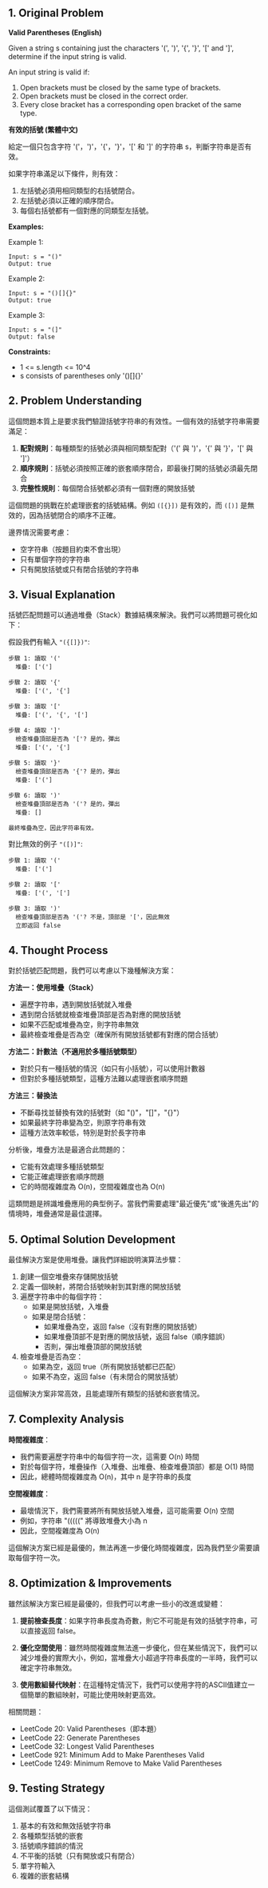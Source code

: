 ## 1. Original Problem

**Valid Parentheses (English)**

Given a string s containing just the characters '(', ')', '{', '}', '[' and ']', determine if the input string is valid.

An input string is valid if:
1. Open brackets must be closed by the same type of brackets.
2. Open brackets must be closed in the correct order.
3. Every close bracket has a corresponding open bracket of the same type.

**有效的括號 (繁體中文)**

給定一個只包含字符 '('，')'，'{'，'}'，'[' 和 ']' 的字符串 s，判斷字符串是否有效。

如果字符串滿足以下條件，則有效：
1. 左括號必須用相同類型的右括號閉合。
2. 左括號必須以正確的順序閉合。
3. 每個右括號都有一個對應的同類型左括號。

**Examples:**

Example 1:
```
Input: s = "()"
Output: true
```

Example 2:
```
Input: s = "()[]{}"
Output: true
```

Example 3:
```
Input: s = "(]"
Output: false
```

**Constraints:**
- 1 <= s.length <= 10^4
- s consists of parentheses only '()[]{}'

## 2. Problem Understanding

這個問題本質上是要求我們驗證括號字符串的有效性。一個有效的括號字符串需要滿足：

1. **配對規則**：每種類型的括號必須與相同類型配對（'(' 與 ')'，'{' 與 '}'，'[' 與 ']'）
2. **順序規則**：括號必須按照正確的嵌套順序閉合，即最後打開的括號必須最先閉合
3. **完整性規則**：每個閉合括號都必須有一個對應的開放括號

這個問題的挑戰在於處理嵌套的括號結構。例如 `([{}])` 是有效的，而 `([)]` 是無效的，因為括號閉合的順序不正確。

邊界情況需要考慮：
- 空字符串（按題目約束不會出現）
- 只有單個字符的字符串
- 只有開放括號或只有閉合括號的字符串

## 3. Visual Explanation

括號匹配問題可以通過堆疊（Stack）數據結構來解決。我們可以將問題可視化如下：

假設我們有輸入 `"({[]})"`:

```
步驟 1: 讀取 '('
  堆疊: ['(']
  
步驟 2: 讀取 '{'
  堆疊: ['(', '{']
  
步驟 3: 讀取 '['
  堆疊: ['(', '{', '[']
  
步驟 4: 讀取 ']'
  檢查堆疊頂部是否為 '['? 是的，彈出
  堆疊: ['(', '{']
  
步驟 5: 讀取 '}'
  檢查堆疊頂部是否為 '{'? 是的，彈出
  堆疊: ['(']
  
步驟 6: 讀取 ')'
  檢查堆疊頂部是否為 '('? 是的，彈出
  堆疊: []
  
最終堆疊為空，因此字符串有效。
```

對比無效的例子 `"([)]"`:

```
步驟 1: 讀取 '('
  堆疊: ['(']
  
步驟 2: 讀取 '['
  堆疊: ['(', '[']
  
步驟 3: 讀取 ')'
  檢查堆疊頂部是否為 '('? 不是，頂部是 '['，因此無效
  立即返回 false
```

## 4. Thought Process

對於括號匹配問題，我們可以考慮以下幾種解決方案：

**方法一：使用堆疊（Stack）**
- 遍歷字符串，遇到開放括號就入堆疊
- 遇到閉合括號就檢查堆疊頂部是否為對應的開放括號
- 如果不匹配或堆疊為空，則字符串無效
- 最終檢查堆疊是否為空（確保所有開放括號都有對應的閉合括號）

**方法二：計數法（不適用於多種括號類型）**
- 對於只有一種括號的情況（如只有小括號），可以使用計數器
- 但對於多種括號類型，這種方法難以處理嵌套順序問題

**方法三：替換法**
- 不斷尋找並替換有效的括號對（如 "()"，"[]"，"{}"）
- 如果最終字符串變為空，則原字符串有效
- 這種方法效率較低，特別是對於長字符串

分析後，堆疊方法是最適合此問題的：
- 它能有效處理多種括號類型
- 它能正確處理嵌套順序問題
- 它的時間複雜度為 O(n)，空間複雜度也為 O(n)

這類問題是辨識堆疊應用的典型例子。當我們需要處理"最近優先"或"後進先出"的情境時，堆疊通常是最佳選擇。

## 5. Optimal Solution Development

最佳解決方案是使用堆疊。讓我們詳細說明演算法步驟：

1. 創建一個空堆疊來存儲開放括號
2. 定義一個映射，將閉合括號映射到其對應的開放括號
3. 遍歷字符串中的每個字符：
    - 如果是開放括號，入堆疊
    - 如果是閉合括號：
        - 如果堆疊為空，返回 false（沒有對應的開放括號）
        - 如果堆疊頂部不是對應的開放括號，返回 false（順序錯誤）
        - 否則，彈出堆疊頂部的開放括號
4. 檢查堆疊是否為空：
    - 如果為空，返回 true（所有開放括號都已匹配）
    - 如果不為空，返回 false（有未閉合的開放括號）

這個解決方案非常高效，且能處理所有類型的括號和嵌套情況。

## 7. Complexity Analysis

**時間複雜度**：
- 我們需要遍歷字符串中的每個字符一次，這需要 O(n) 時間
- 對於每個字符，堆疊操作（入堆疊、出堆疊、檢查堆疊頂部）都是 O(1) 時間
- 因此，總體時間複雜度為 O(n)，其中 n 是字符串的長度

**空間複雜度**：
- 最壞情況下，我們需要將所有開放括號入堆疊，這可能需要 O(n) 空間
- 例如，字符串 "(((((" 將導致堆疊大小為 n
- 因此，空間複雜度為 O(n)

這個解決方案已經是最優的，無法再進一步優化時間複雜度，因為我們至少需要讀取每個字符一次。

## 8. Optimization & Improvements

雖然該解決方案已經是最優的，但我們可以考慮一些小的改進或變體：

1. **提前檢查長度**：如果字符串長度為奇數，則它不可能是有效的括號字符串，可以直接返回 false。

2. **優化空間使用**：雖然時間複雜度無法進一步優化，但在某些情況下，我們可以減少堆疊的實際大小，例如，當堆疊大小超過字符串長度的一半時，我們可以確定字符串無效。

3. **使用數組替代映射**：在這種特定情況下，我們可以使用字符的ASCII值建立一個簡單的數組映射，可能比使用映射更高效。

相關問題：
- LeetCode 20: Valid Parentheses（即本題）
- LeetCode 22: Generate Parentheses
- LeetCode 32: Longest Valid Parentheses
- LeetCode 921: Minimum Add to Make Parentheses Valid
- LeetCode 1249: Minimum Remove to Make Valid Parentheses

## 9. Testing Strategy

這個測試覆蓋了以下情況：
1. 基本的有效和無效括號字符串
2. 各種類型括號的嵌套
3. 括號順序錯誤的情況
4. 不平衡的括號（只有開放或只有閉合）
5. 單字符輸入
6. 複雜的嵌套結構
